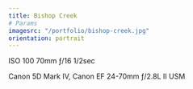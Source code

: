 ```yaml
---
title: Bishop Creek
# Params
imagesrc: "/portfolio/bishop-creek.jpg"
orientation: portrait
---
```


ISO 100 70mm ƒ/16 1/2sec

Canon 5D Mark IV, Canon EF 24-70mm ƒ/2.8L II USM
